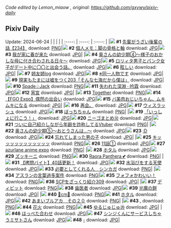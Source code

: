 *Code edited by Lemon_miaow , original: https://github.com/gxywy/pixiv-daily*
## Pixiv Daily 
Update: 2024-06-24
|      |      |      |
| :----: | :----: | :----: |
|![](https://pximg.lemonmiaow.xyz/c/240x480/img-master/img/2024/06/22/19/01/26/119868658_p0_master1200.jpg) **#1** [先輩がうざい後輩の話【234】](https://www.pixiv.net/artworks/119868658) download: [PNG](https://pximg.lemonmiaow.xyz/img-original/img/2024/06/22/19/01/26/119868658_p0.png)|![](https://pximg.lemonmiaow.xyz/c/240x480/img-master/img/2024/06/22/06/00/08/119853538_p0_master1200.jpg) **#2** [個人メモ：脚の骨格と軸](https://www.pixiv.net/artworks/119853538) download: [JPG](https://pximg.lemonmiaow.xyz/img-original/img/2024/06/22/06/00/08/119853538_p0.jpg)|![](https://pximg.lemonmiaow.xyz/c/240x480/img-master/img/2024/06/22/19/46/25/119869847_p0_master1200.jpg) **#3** [我が家に春が来た](https://www.pixiv.net/artworks/119869847) download: [JPG](https://pximg.lemonmiaow.xyz/img-original/img/2024/06/22/19/46/25/119869847_p0.jpg)|
|![](https://pximg.lemonmiaow.xyz/c/240x480/img-master/img/2024/06/22/00/06/06/119847542_p0_master1200.jpg) **#4** [奥さんの幼少期④～様子のおかしな母に付き合わされる日々～](https://www.pixiv.net/artworks/119847542) download: [JPG](https://pximg.lemonmiaow.xyz/img-original/img/2024/06/22/00/06/06/119847542_p0.jpg)|![](https://pximg.lemonmiaow.xyz/c/240x480/img-master/img/2024/06/22/11/35/37/119858544_p0_master1200.jpg) **#5** [ロリィタ男子とパンク女子がデート中に〇〇と出会う話。](https://www.pixiv.net/artworks/119858544) download: [JPG](https://pximg.lemonmiaow.xyz/img-original/img/2024/06/22/11/35/37/119858544_p0.jpg)|![](https://pximg.lemonmiaow.xyz/c/240x480/img-master/img/2024/06/23/00/00/09/119878863_p0_master1200.jpg) **#6** [眩しい](https://www.pixiv.net/artworks/119878863) download: [JPG](https://pximg.lemonmiaow.xyz/img-original/img/2024/06/23/00/00/09/119878863_p0.jpg)|
|![](https://pximg.lemonmiaow.xyz/c/240x480/img-master/img/2024/06/23/17/17/55/119899998_p0_master1200.jpg) **#7** [姉友姉log](https://www.pixiv.net/artworks/119899998) download: [JPG](https://pximg.lemonmiaow.xyz/img-original/img/2024/06/23/17/17/55/119899998_p0.jpg)|![](https://pximg.lemonmiaow.xyz/c/240x480/img-master/img/2024/06/23/11/27/35/119891200_p0_master1200.jpg) **#8** [※同一人物です](https://www.pixiv.net/artworks/119891200) download: [JPG](https://pximg.lemonmiaow.xyz/img-original/img/2024/06/23/11/27/35/119891200_p0.jpg)|![](https://pximg.lemonmiaow.xyz/c/240x480/img-master/img/2024/06/23/18/00/55/119901318_p0_master1200.jpg) **#9** [現実もたまには嘘をつく203「そんな七海だから僕は」](https://www.pixiv.net/artworks/119901318) download: [JPG](https://pximg.lemonmiaow.xyz/img-original/img/2024/06/23/18/00/55/119901318_p0.jpg)|
|![](https://pximg.lemonmiaow.xyz/c/240x480/img-master/img/2024/06/23/00/29/14/119880270_p0_master1200.jpg) **#10** [Spade♤Jack](https://www.pixiv.net/artworks/119880270) download: [PNG](https://pximg.lemonmiaow.xyz/img-original/img/2024/06/23/00/29/14/119880270_p0.png)|![](https://pximg.lemonmiaow.xyz/c/240x480/img-master/img/2024/06/23/00/00/41/119879001_p0_master1200.jpg) **#11** [失われた深淵 · 吟霖](https://www.pixiv.net/artworks/119879001) download: [JPG](https://pximg.lemonmiaow.xyz/img-original/img/2024/06/23/00/00/41/119879001_p0.jpg)|![](https://pximg.lemonmiaow.xyz/c/240x480/img-master/img/2024/06/22/00/00/35/119847074_p0_master1200.jpg) **#12** [宵宮](https://www.pixiv.net/artworks/119847074) download: [JPG](https://pximg.lemonmiaow.xyz/img-original/img/2024/06/22/00/00/35/119847074_p0.jpg)|
|![](https://pximg.lemonmiaow.xyz/c/240x480/img-master/img/2024/06/23/01/32/27/119882038_p0_master1200.jpg) **#13** [Together](https://www.pixiv.net/artworks/119882038) download: [PNG](https://pximg.lemonmiaow.xyz/img-original/img/2024/06/23/01/32/27/119882038_p0.png)|![](https://pximg.lemonmiaow.xyz/c/240x480/img-master/img/2024/06/23/17/27/57/119900345_p0_master1200.jpg) **#14** [【FGO Expo】偶然の出会い](https://www.pixiv.net/artworks/119900345) download: [JPG](https://pximg.lemonmiaow.xyz/img-original/img/2024/06/23/17/27/57/119900345_p0.jpg)|![](https://pximg.lemonmiaow.xyz/c/240x480/img-master/img/2024/06/22/00/03/11/119847379_p0_master1200.jpg) **#15** [バ美肉おじいちゃん、ムキムキになる](https://www.pixiv.net/artworks/119847379) download: [JPG](https://pximg.lemonmiaow.xyz/img-original/img/2024/06/22/00/03/11/119847379_p0.jpg)|
|![](https://pximg.lemonmiaow.xyz/c/240x480/img-master/img/2024/06/22/21/33/14/119866353_p0_master1200.jpg) **#16** [再会。](https://www.pixiv.net/artworks/119866353) download: [JPG](https://pximg.lemonmiaow.xyz/img-original/img/2024/06/22/21/33/14/119866353_p0.jpg)|![](https://pximg.lemonmiaow.xyz/c/240x480/img-master/img/2024/06/23/01/02/02/119881346_p0_master1200.jpg) **#17** [ウィスラッシュ](https://www.pixiv.net/artworks/119881346) download: [JPG](https://pximg.lemonmiaow.xyz/img-original/img/2024/06/23/01/02/02/119881346_p0.jpg)|![](https://pximg.lemonmiaow.xyz/c/240x480/img-master/img/2024/06/22/00/02/30/119847318_p0_master1200.jpg) **#18** [ぼっちちゃん](https://www.pixiv.net/artworks/119847318) download: [PNG](https://pximg.lemonmiaow.xyz/img-original/img/2024/06/22/00/02/30/119847318_p0.png)|
|![](https://pximg.lemonmiaow.xyz/c/240x480/img-master/img/2024/06/22/00/01/50/119847258_p0_master1200.jpg) **#19** [「いっしょに行こう！」](https://www.pixiv.net/artworks/119847258) download: [JPG](https://pximg.lemonmiaow.xyz/img-original/img/2024/06/22/00/01/50/119847258_p0.jpg)|![](https://pximg.lemonmiaow.xyz/c/240x480/img-master/img/2024/06/22/12/31/50/119859758_p0_master1200.jpg) **#20** [ニーゴまとめ㉜](https://www.pixiv.net/artworks/119859758) download: [JPG](https://pximg.lemonmiaow.xyz/img-original/img/2024/06/22/12/31/50/119859758_p0.jpg)|![](https://pximg.lemonmiaow.xyz/c/240x480/img-master/img/2024/06/22/20/23/23/119871035_p0_master1200.jpg) **#21** [ついに自己紹介しながら年齢を詐称してるVtuber](https://www.pixiv.net/artworks/119871035) download: [PNG](https://pximg.lemonmiaow.xyz/img-original/img/2024/06/22/20/23/23/119871035_p0.png)|
|![](https://pximg.lemonmiaow.xyz/c/240x480/img-master/img/2024/06/23/00/07/34/119879504_p0_master1200.jpg) **#22** [奥さんの幼少期⑤〜おとうさんは…〜](https://www.pixiv.net/artworks/119879504) download: [JPG](https://pximg.lemonmiaow.xyz/img-original/img/2024/06/23/00/07/34/119879504_p0.jpg)|![](https://pximg.lemonmiaow.xyz/c/240x480/img-master/img/2024/06/22/13/21/16/119860762_p0_master1200.jpg) **#23** [:D](https://www.pixiv.net/artworks/119860762) download: [JPG](https://pximg.lemonmiaow.xyz/img-original/img/2024/06/22/13/21/16/119860762_p0.jpg)|![](https://pximg.lemonmiaow.xyz/c/240x480/img-master/img/2024/06/23/18/33/35/119902559_p0_master1200.jpg) **#24** [忘れてしまった男の子](https://www.pixiv.net/artworks/119902559) download: [JPG](https://pximg.lemonmiaow.xyz/img-original/img/2024/06/23/18/33/35/119902559_p0.jpg)|
|![](https://pximg.lemonmiaow.xyz/c/240x480/img-master/img/2024/06/22/04/07/18/119852326_p0_master1200.jpg) **#25** [キッッッッッッッッッッッ](https://www.pixiv.net/artworks/119852326) download: [PNG](https://pximg.lemonmiaow.xyz/img-original/img/2024/06/22/04/07/18/119852326_p0.png)|![](https://pximg.lemonmiaow.xyz/c/240x480/img-master/img/2024/06/22/20/00/26/119870305_p0_master1200.jpg) **#26** [11話①](https://www.pixiv.net/artworks/119870305) download: [JPG](https://pximg.lemonmiaow.xyz/img-original/img/2024/06/22/20/00/26/119870305_p0.jpg)|![](https://pximg.lemonmiaow.xyz/c/240x480/img-master/img/2024/06/22/14/03/07/119861693_p0_master1200.jpg) **#27** [azurlane anime expo](https://www.pixiv.net/artworks/119861693) download: [PNG](https://pximg.lemonmiaow.xyz/img-original/img/2024/06/22/14/03/07/119861693_p0.png)|
|![](https://pximg.lemonmiaow.xyz/c/240x480/img-master/img/2024/06/22/00/26/29/119848256_p0_master1200.jpg) **#28** [ホタル](https://www.pixiv.net/artworks/119848256) download: [JPG](https://pximg.lemonmiaow.xyz/img-original/img/2024/06/22/00/26/29/119848256_p0.jpg)|![](https://pximg.lemonmiaow.xyz/c/240x480/img-master/img/2024/06/22/20/30/06/119871242_p0_master1200.jpg) **#29** [ズッキーニ](https://www.pixiv.net/artworks/119871242) download: [PNG](https://pximg.lemonmiaow.xyz/img-original/img/2024/06/22/20/30/06/119871242_p0.png)|![](https://pximg.lemonmiaow.xyz/c/240x480/img-master/img/2024/06/22/05/12/02/119853030_p0_master1200.jpg) **#30** [Raora Panthera 💕](https://www.pixiv.net/artworks/119853030) download: [PNG](https://pximg.lemonmiaow.xyz/img-original/img/2024/06/22/05/12/02/119853030_p0.png)|
|![](https://pximg.lemonmiaow.xyz/c/240x480/img-master/img/2024/06/23/12/00/47/119892096_p0_master1200.jpg) **#31** [【拷問バイト】40話更新！](https://www.pixiv.net/artworks/119892096) download: [JPG](https://pximg.lemonmiaow.xyz/img-original/img/2024/06/23/12/00/47/119892096_p0.jpg)|![](https://pximg.lemonmiaow.xyz/c/240x480/img-master/img/2024/06/22/00/30/07/119848380_p0_master1200.jpg) **#32** [水浴びをする天使](https://www.pixiv.net/artworks/119848380) download: [JPG](https://pximg.lemonmiaow.xyz/img-original/img/2024/06/22/00/30/07/119848380_p0.jpg)|![](https://pximg.lemonmiaow.xyz/c/240x480/img-master/img/2024/06/22/06/02/32/119853586_p0_master1200.jpg) **#33** [必要としてくれる人　シンカガ](https://www.pixiv.net/artworks/119853586) download: [PNG](https://pximg.lemonmiaow.xyz/img-original/img/2024/06/22/06/02/32/119853586_p0.png)|
|![](https://pximg.lemonmiaow.xyz/c/240x480/img-master/img/2024/06/23/06/30/45/119886265_p0_master1200.jpg) **#34** [アスランの言葉過多案件](https://www.pixiv.net/artworks/119886265) download: [PNG](https://pximg.lemonmiaow.xyz/img-original/img/2024/06/23/06/30/45/119886265_p0.png)|![](https://pximg.lemonmiaow.xyz/c/240x480/img-master/img/2024/06/22/00/42/55/119848814_p0_master1200.jpg) **#35** [フォフォかわいい！](https://www.pixiv.net/artworks/119848814) download: [PNG](https://pximg.lemonmiaow.xyz/img-original/img/2024/06/22/00/42/55/119848814_p0.png)|![](https://pximg.lemonmiaow.xyz/c/240x480/img-master/img/2024/06/22/21/00/36/119872339_p0_master1200.jpg) **#36** [SCPをざっくり紹介309](https://www.pixiv.net/artworks/119872339) download: [JPG](https://pximg.lemonmiaow.xyz/img-original/img/2024/06/22/21/00/36/119872339_p0.jpg)|
|![](https://pximg.lemonmiaow.xyz/c/240x480/img-master/img/2024/06/22/01/12/02/119849556_p0_master1200.jpg) **#37** [ディビット](https://www.pixiv.net/artworks/119849556) download: [PNG](https://pximg.lemonmiaow.xyz/img-original/img/2024/06/22/01/12/02/119849556_p0.png)|![](https://pximg.lemonmiaow.xyz/c/240x480/img-master/img/2024/06/23/00/26/29/119880188_p0_master1200.jpg) **#38** [歯医者](https://www.pixiv.net/artworks/119880188) download: [JPG](https://pximg.lemonmiaow.xyz/img-original/img/2024/06/23/00/26/29/119880188_p0.jpg)|![](https://pximg.lemonmiaow.xyz/c/240x480/img-master/img/2024/06/23/00/00/40/119878991_p0_master1200.jpg) **#39** [光魔の鎧](https://www.pixiv.net/artworks/119878991) download: [JPG](https://pximg.lemonmiaow.xyz/img-original/img/2024/06/23/00/00/40/119878991_p0.jpg)|
|![](https://pximg.lemonmiaow.xyz/c/240x480/img-master/img/2024/06/22/20/45/12/119871749_p0_master1200.jpg) **#40** [💖cm💖](https://www.pixiv.net/artworks/119871749) download: [PNG](https://pximg.lemonmiaow.xyz/img-original/img/2024/06/22/20/45/12/119871749_p0.png)|![](https://pximg.lemonmiaow.xyz/c/240x480/img-master/img/2024/06/23/00/00/27/119878947_p0_master1200.jpg) **#41** [ホタル](https://www.pixiv.net/artworks/119878947) download: [JPG](https://pximg.lemonmiaow.xyz/img-original/img/2024/06/23/00/00/27/119878947_p0.jpg)|![](https://pximg.lemonmiaow.xyz/c/240x480/img-master/img/2024/06/22/00/00/20/119847018_p0_master1200.jpg) **#42** [あまいブルアカ　その２０](https://www.pixiv.net/artworks/119847018) download: [PNG](https://pximg.lemonmiaow.xyz/img-original/img/2024/06/22/00/00/20/119847018_p0.png)|
|![](https://pximg.lemonmiaow.xyz/c/240x480/img-master/img/2024/06/22/00/00/26/119847054_p0_master1200.jpg) **#43** [.](https://www.pixiv.net/artworks/119847054) download: [PNG](https://pximg.lemonmiaow.xyz/img-original/img/2024/06/22/00/00/26/119847054_p0.png)|![](https://pximg.lemonmiaow.xyz/c/240x480/img-master/img/2024/06/22/14/40/07/119862499_p0_master1200.jpg) **#44** [花火](https://www.pixiv.net/artworks/119862499) download: [PNG](https://pximg.lemonmiaow.xyz/img-original/img/2024/06/22/14/40/07/119862499_p0.png)|![](https://pximg.lemonmiaow.xyz/c/240x480/img-master/img/2024/06/23/18/18/22/119902059_p0_master1200.jpg) **#45** [ゆるじゅじゅ⑳](https://www.pixiv.net/artworks/119902059) download: [JPG](https://pximg.lemonmiaow.xyz/img-original/img/2024/06/23/18/18/22/119902059_p0.jpg)|
|![](https://pximg.lemonmiaow.xyz/c/240x480/img-master/img/2024/06/22/00/04/26/119847458_p0_master1200.jpg) **#46** [ほっぺた合わせ](https://www.pixiv.net/artworks/119847458) download: [JPG](https://pximg.lemonmiaow.xyz/img-original/img/2024/06/22/00/04/26/119847458_p0.jpg)|![](https://pximg.lemonmiaow.xyz/c/240x480/img-master/img/2024/06/22/19/37/59/119869621_p0_master1200.jpg) **#47** [シンジくんにサービスしちゃうミサトさん](https://www.pixiv.net/artworks/119869621) download: [JPG](https://pximg.lemonmiaow.xyz/img-original/img/2024/06/22/19/37/59/119869621_p0.jpg)|![](https://pximg.lemonmiaow.xyz/c/240x480/img-master/img/2024/06/23/00/00/21/119878918_p0_master1200.jpg) **#48** [-](https://www.pixiv.net/artworks/119878918) download: [JPG](https://pximg.lemonmiaow.xyz/img-original/img/2024/06/23/00/00/21/119878918_p0.jpg)|
